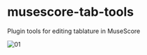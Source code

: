 # musescore-tab-tools
Plugin tools for editing tablature in MuseScore

![01](https://github.com/yonah-ag/musescore-tab=tool/blob/main/images/TabTools.png)
